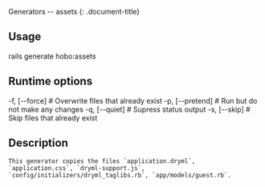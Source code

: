 Generators -- assets
{: .document-title}


## Usage

    

  rails generate hobo:assets


## Runtime options

    

  -f, [--force]    # Overwrite files that already exist
  -p, [--pretend]  # Run but do not make any changes
  -q, [--quiet]    # Supress status output
  -s, [--skip]     # Skip files that already exist


## Description

    


    This generator copies the files `application.dryml`,
    `application.css`, `dryml-support.js`,
    `config/initializers/dryml_taglibs.rb`, `app/models/guest.rb`.
